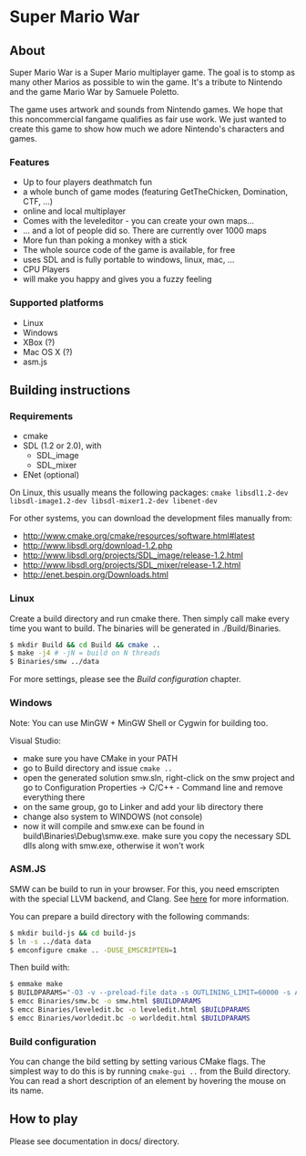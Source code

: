 # Super Mario War

## About

Super Mario War is a Super Mario multiplayer game.
The goal is to stomp as many other Marios as possible to win the game.
It's a tribute to Nintendo and the game Mario War by Samuele Poletto.

The game uses artwork and sounds from Nintendo games. We hope that this noncommercial fangame qualifies as fair use work. We just wanted to create this game to show how much we adore Nintendo's characters and games.

### Features

- Up to four players deathmatch fun
- a whole bunch of game modes (featuring GetTheChicken, Domination, CTF, ...)
- online and local multiplayer
- Comes with the leveleditor - you can create your own maps...
- ... and a lot of people did so. There are currently over 1000 maps
- More fun than poking a monkey with a stick
- The whole source code of the game is available, for free
- uses SDL and is fully portable to windows, linux, mac, ...
- CPU Players
- will make you happy and gives you a fuzzy feeling

### Supported platforms

- Linux
- Windows
- XBox (?)
- Mac OS X (?)
- asm.js

## Building instructions

### Requirements

- cmake
- SDL (1.2 or 2.0), with
    - SDL_image
    - SDL_mixer
- ENet (optional)

On Linux, this usually means the following packages: `cmake libsdl1.2-dev libsdl-image1.2-dev libsdl-mixer1.2-dev libenet-dev`

For other systems, you can download the development files manually from:

- http://www.cmake.org/cmake/resources/software.html#latest
- http://www.libsdl.org/download-1.2.php
- http://www.libsdl.org/projects/SDL_image/release-1.2.html
- http://www.libsdl.org/projects/SDL_mixer/release-1.2.html
- http://enet.bespin.org/Downloads.html

### Linux

Create a build directory and run cmake there. Then simply call make every time you want to build. The binaries will be generated in ./Build/Binaries.

```sh
$ mkdir Build && cd Build && cmake ..
$ make -j4 # -jN = build on N threads
$ Binaries/smw ../data
```

For more settings, please see the *Build configuration* chapter.

### Windows

Note: You can use MinGW + MinGW Shell or Cygwin for building too.

Visual Studio:

- make sure you have CMake in your PATH
- go to Build directory and issue `cmake ..`
- open the generated solution smw.sln, right-click on the smw project and go to Configuration Properties -> C/C++ - Command line and remove everything there
- on the same group, go to Linker and add your lib directory there
- change also system to WINDOWS (not console)
- now it will compile and smw.exe can be found in build\Binaries\Debug\smw.exe. make sure you copy the necessary SDL dlls along with smw.exe, otherwise it won't work

### ASM.JS

SMW can be build to run in your browser. For this, you need
emscripten with the special LLVM backend, and Clang.
See [here](https://github.com/kripken/emscripten/wiki/LLVM-Backend) for more information.

You can prepare a build directory with the following commands:

```sh
$ mkdir build-js && cd build-js
$ ln -s ../data data
$ emconfigure cmake .. -DUSE_EMSCRIPTEN=1
```

Then build with:

```sh
$ emmake make
$ BUILDPARAMS="-O3 -v --preload-file data -s OUTLINING_LIMIT=60000 -s ALLOW_MEMORY_GROWTH=1"
$ emcc Binaries/smw.bc -o smw.html $BUILDPARAMS
$ emcc Binaries/leveledit.bc -o leveledit.html $BUILDPARAMS
$ emcc Binaries/worldedit.bc -o worldedit.html $BUILDPARAMS
```

### Build configuration

You can change the bild setting by setting various CMake flags. The simplest way to do this is by running `cmake-gui ..` from the Build directory. You can read a short description of an element by hovering the mouse on its name.

## How to play

Please see documentation in docs/ directory.

